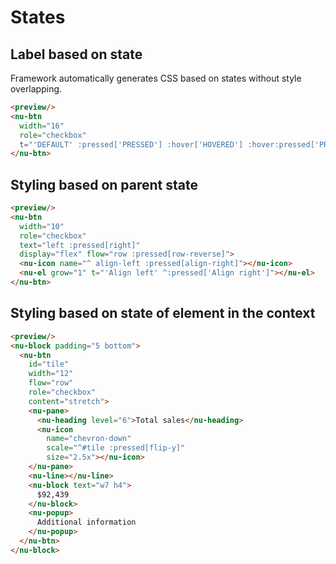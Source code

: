 # States

## Label based on state

Framework automatically generates CSS based on states without style overlapping.

```html
<preview/>
<nu-btn
  width="16"
  role="checkbox"
  t="'DEFAULT' :pressed['PRESSED'] :hover['HOVERED'] :hover:pressed['PRESSED & HOVERED']">
</nu-btn>
```

## Styling based on parent state

```html
<preview/>
<nu-btn
  width="10"
  role="checkbox"
  text="left :pressed[right]"
  display="flex" flow="row :pressed[row-reverse]">
  <nu-icon name="^ align-left :pressed[align-right]"></nu-icon>
  <nu-el grow="1" t="'Align left' ^:pressed['Align right']"></nu-el>
</nu-btn>
```

## Styling based on state of element in the context

```html
<preview/>
<nu-block padding="5 bottom">
  <nu-btn
    id="tile"
    width="12"
    flow="row"
    role="checkbox"
    content="stretch">
    <nu-pane>
      <nu-heading level="6">Total sales</nu-heading>
      <nu-icon
        name="chevron-down"
        scale="^#tile :pressed[flip-y]"
        size="2.5x"></nu-icon>
    </nu-pane>
    <nu-line></nu-line>
    <nu-block text="w7 h4">
      $92,439
    </nu-block>
    <nu-popup>
      Additional information
    </nu-popup>
  </nu-btn>
</nu-block>
```
